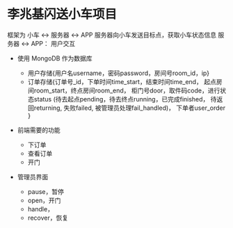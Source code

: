 # 李兆基闪送小车项目
框架为 小车 <-> 服务器 <-> APP
服务器向小车发送目标点，获取小车状态信息
服务器 <-> APP： 用户交互

- 使用 MongoDB 作为数据库
    - 用户存储{用户名username，密码password，房间号room_id，ip}
    - 订单存储{订单号_id，下单时间time_start，结束时间time_end，
            起点房间room_start，终点房间room_end，
            柜门号door，取件码code，进行状态status
            (待去起点pending，待去终点running，已完成finished，
             待返回returning, 失败failed, 被管理员处理fail_handled)，
            下单者user_order
            }

- 前端需要的功能
    - 下订单
    - 查看订单
    - 开门

- 管理员界面
    - pause，暂停
    - open，开门
    - handle，
    - recover，恢复
